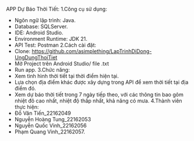 APP Dự Báo Thời Tiết:
1.Công cụ sử dụng:
+ Ngôn ngữ lập trình: Java.
+ Database: SQLServer.
+ IDE: Android Studio.
+ Environment Runtime: JDK 21.
+ API Test: Postman
2.Cách cài đặt:
+ Clone: https://github.com/asimplething/LapTrinhDiDong-UngDungThoiTiet
+ Mở Project trên Android Studio/ file .txt
+ Run app.
3.Chức năng:
+ Xem tình hình thời tiết tại thời điểm hiện tại.
+ Lựa chọn địa điểm khác được xây dựng trong API để xem thời tiết tại địa điểm đó.
+ Xem dự báo thời tiết trong 7 ngày tiếp theo, với các thông tin bao gôm nhiệt đô cao nhất, nhiệt độ thấp nhất, khả năng có mưa.
4.Thành viên thực hiện:
+ Đỗ Văn Tiến_22162049
+ Nguyễn Hoàng Tung_22162053
+ Nguyễn Quốc Vinh_22162056
+ Phạm Quang Vinh_22162057.
